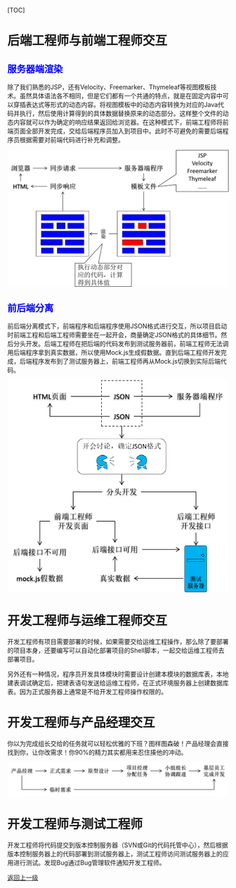[TOC]

# 后端工程师与前端工程师交互

## <span style="color:blue;font-weight:bold;">服务器端渲染</span>

除了我们熟悉的JSP，还有Velocity、Freemarker、Thymeleaf等视图模板技术。虽然具体语法各不相同，但是它们都有一个共通的特点，就是在固定内容中可以穿插表达式等形式的动态内容。将视图模板中的动态内容转换为对应的Java代码并执行，然后使用计算得到的具体数据替换原来的动态部分。这样整个文件的动态内容就可以作为确定的响应结果返回给浏览器。在这种模式下，前端工程师将前端页面全部开发完成，交给后端程序员加入到项目中。此时不可避免的需要后端程序员根据需要对前端代码进行补充和调整。

![images](images/009.png)





## <span style="color:blue;font-weight:bold;">前后端分离</span>

前后端分离模式下，前端程序和后端程序使用JSON格式进行交互，所以项目启动时前端工程和后端工程师需要坐在一起开会，商量确定JSON格式的具体细节。然后分头开发。后端工程师在把后端的代码发布到测试服务器前，前端工程师无法调用后端程序拿到真实数据，所以使用Mock.js生成假数据。直到后端工程师开发完成，后端程序发布到了测试服务器上，前端工程师再从Mock.js切换到实际后端代码。

![images](images/010.png)





# 开发工程师与运维工程师交互

开发工程师有项目需要部署的时候，如果需要交给运维工程操作，那么除了要部署的项目本身，还要编写可以自动化部署项目的Shell脚本，一起交给运维工程师去部署项目。

另外还有一种情况，程序员开发具体模块时需要设计创建本模块的数据库表，本地建表调试确定后，把建表语句发送给运维工程师，在正式环境服务器上创建数据库表。因为正式服务器上通常是不给开发工程师操作权限的。



# 开发工程师与产品经理交互

你以为完成组长交给的任务就可以轻松优雅的下班？图样图森破！产品经理会直接找到你，让你改需求！你90%的精力其实都用来忍住揍他的冲动。

![images](images/011.png)





# 开发工程师与测试工程师

开发工程师将代码提交到版本控制服务器（SVN或Git的代码托管中心），然后根据版本控制服务器上的代码部署到测试服务器上，测试工程师访问测试服务器上的应用进行测试。发现Bug通过Bug管理软件通知开发工程师。



[返回上一级](../index.html)